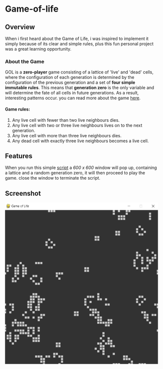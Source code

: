 # Game-of-life

## Overview
When i first heard about the Game of Life, i was inspired to implement it simply because of its clear and simple rules, plus this fun personal project was a great learning opportunity.

### **About the Game**
GOL is a **zero-player** game consisting of a lattice of 'live' and 'dead' cells, where the configuration of each generation is determined by the configuration of the previous generation and a set of **four simple immutable rules**. This means that **generation zero** is the only variable and will determine the fate of all cells in future generations. As a result, interesting patterns occur. you can read more about the game [here](https://en.wikipedia.org/wiki/Conway%27s_Game_of_Life).


#### **Game rules:**
1. Any live cell with fewer than two live neighbours dies.
2. Any live cell with two or three live neighbours lives on to the next generation.
3. Any live cell with more than three live neighbours dies.
4. Any dead cell with exactly three live neighbours becomes a live cell.

## **Features**
When you run this simple [script](https://github.com/adeoo/Game-of-life/blob/main/GOF.py) a *600 x 600* window will pop up, containing a lattice and a random generation zero, it will then proceed to play the game. close the window to terminate the script. 

## **Screenshot**
![alt text](https://raw.githubusercontent.com/adeoo/Game-of-life/main/GOF.png "Screenshot")
